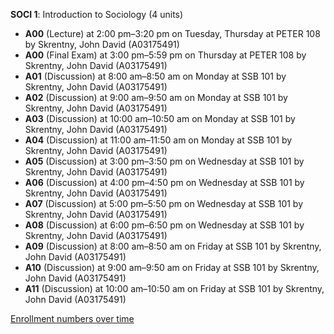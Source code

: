 **SOCI 1**: Introduction to Sociology (4 units)

- **A00** (Lecture) at 2:00 pm–3:20 pm on Tuesday, Thursday at PETER 108 by Skrentny, John David (A03175491)
- **A00** (Final Exam) at 3:00 pm–5:59 pm on Thursday at PETER 108 by Skrentny, John David (A03175491)
- **A01** (Discussion) at 8:00 am–8:50 am on Monday at SSB 101 by Skrentny, John David (A03175491)
- **A02** (Discussion) at 9:00 am–9:50 am on Monday at SSB 101 by Skrentny, John David (A03175491)
- **A03** (Discussion) at 10:00 am–10:50 am on Monday at SSB 101 by Skrentny, John David (A03175491)
- **A04** (Discussion) at 11:00 am–11:50 am on Monday at SSB 101 by Skrentny, John David (A03175491)
- **A05** (Discussion) at 3:00 pm–3:50 pm on Wednesday at SSB 101 by Skrentny, John David (A03175491)
- **A06** (Discussion) at 4:00 pm–4:50 pm on Wednesday at SSB 101 by Skrentny, John David (A03175491)
- **A07** (Discussion) at 5:00 pm–5:50 pm on Wednesday at SSB 101 by Skrentny, John David (A03175491)
- **A08** (Discussion) at 6:00 pm–6:50 pm on Wednesday at SSB 101 by Skrentny, John David (A03175491)
- **A09** (Discussion) at 8:00 am–8:50 am on Friday at SSB 101 by Skrentny, John David (A03175491)
- **A10** (Discussion) at 9:00 am–9:50 am on Friday at SSB 101 by Skrentny, John David (A03175491)
- **A11** (Discussion) at 10:00 am–10:50 am on Friday at SSB 101 by Skrentny, John David (A03175491)

[Enrollment numbers over time](./SOCI1.tsv)
